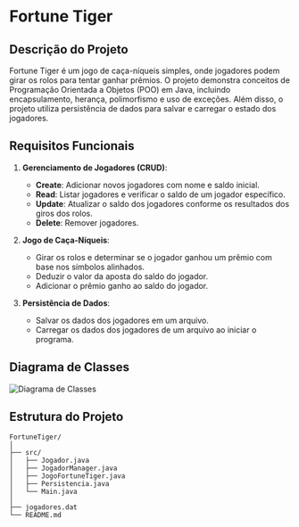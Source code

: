 # Fortune Tiger

## Descrição do Projeto

Fortune Tiger é um jogo de caça-níqueis simples, onde jogadores podem girar os rolos para tentar ganhar prêmios. O projeto demonstra conceitos de Programação Orientada a Objetos (POO) em Java, incluindo encapsulamento, herança, polimorfismo e uso de exceções. Além disso, o projeto utiliza persistência de dados para salvar e carregar o estado dos jogadores.

## Requisitos Funcionais

1. **Gerenciamento de Jogadores (CRUD)**:
    - **Create**: Adicionar novos jogadores com nome e saldo inicial.
    - **Read**: Listar jogadores e verificar o saldo de um jogador específico.
    - **Update**: Atualizar o saldo dos jogadores conforme os resultados dos giros dos rolos.
    - **Delete**: Remover jogadores.

2. **Jogo de Caça-Níqueis**:
    - Girar os rolos e determinar se o jogador ganhou um prêmio com base nos símbolos alinhados.
    - Deduzir o valor da aposta do saldo do jogador.
    - Adicionar o prêmio ganho ao saldo do jogador.

3. **Persistência de Dados**:
    - Salvar os dados dos jogadores em um arquivo.
    - Carregar os dados dos jogadores de um arquivo ao iniciar o programa.

## Diagrama de Classes

![Diagrama de Classes](path/to/your/diagram.png)

## Estrutura do Projeto

```plaintext
FortuneTiger/
│
├── src/
│   ├── Jogador.java
│   ├── JogadorManager.java
│   ├── JogoFortuneTiger.java
│   ├── Persistencia.java
│   └── Main.java
│
├── jogadores.dat
└── README.md
